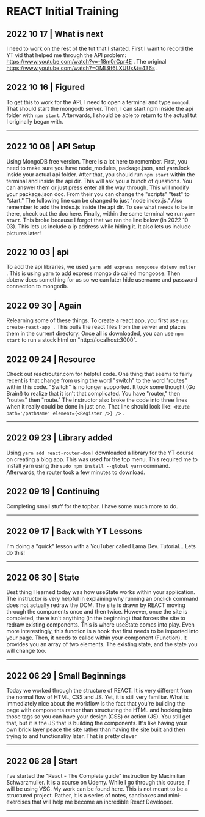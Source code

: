 # REACT Initial Training

## 2022 10 17 | What is next

I need to work on the rest of the tut that I started. First I want to record the YT vid that helped me through the API problem: https://www.youtube.com/watch?v=-18m0rCpr4E . The original https://www.youtube.com/watch?=OML9f6LXUUs&t=436s .

## 2022 10 16 | Figured

To get this to work for the API, I need to open a terminal and type `mongod`. That should start the mongodb server. Then, I can start npm inside the api folder with `npm start`. Afterwards, I should be able to return to the actual tut I originally began with.

---

## 2022 10 08 | API Setup

Using MongoDB free version. There is a lot here to remember. First, you need to make sure you have node_modules, package.json, and yarn.lock inside your actual api folder. After that, you should run `npm start` within the terminal and inside the api dir. This will ask you a bunch of questions. You can answer them or just press enter all the way through. This will modify your package.json doc. From their you can change the "scripts" "test" to "start." The following line can be changed to just "node index.js." Also remember to add the index.js inside the api dir. To see what needs to be in there, check out the doc here. Finally, within the same terminal we run `yarn start`. This broke because I forgot that we ran the line below (in 2022 10 03). This lets us include a ip address while hiding it. It also lets us include pictures later!

## 2022 10 03 | api

To add the api libraries, we used `yarn add express mongoose dotenv multer` . This is using yarn to add express mongo db called mongoose. Then dotenv does something for us so we can later hide username and password connection to mongodb.

## 2022 09 30 | Again

Relearning some of these things. To create a react app, you first use `npx create-react-app .` This pulls the react files from the server and places them in the current directory. Once all is downloaded, you can use `npm start` to run a stock html on "http://localhost:3000".

## 2022 09 24 | Resource

Check out reactrouter.com for helpful code. One thing that seems to fairly recent is that change from using the word "switch" to the word "routes" within this code. "Switch" is no longer supported. It took some thought (Go Brain!) to realize that it isn't that complicated. You have "router," then "routes" then "route." The instructor also broke the code into three lines when it really could be done in just one. That line should look like: `<Route path='/pathName' element={<Register />} />` .

---

## 2022 09 23 | Library added

Using `yarn add react-router-dom` I downloaded a library for the YT course on creating a blog app. This was used for the top menu. This required me to install yarn using the `sudo npm install --global yarn` command. Afterwards, the router took a few minutes to download.

## 2022 09 19 | Continuing

Completing small stuff for the topbar. I have some much more to do.

---

## 2022 09 17 | Back with YT Lessons

I'm doing a "quick" lesson with a YouTuber called Lama Dev. Tutorial... Lets do this!

---

## 2022 06 30 | State

Best thing I learned today was how useState works within your application. The instructor is very helpful in explaining why running an onclick command does not actually redraw the DOM. The site is drawn by REACT moving through the components once and then twice. However, once the site is completed, there isn't anything (in the beginning) that forces the site to redraw existing components. This is where useState comes into play. Even more interestingly, this function is a hook that first needs to be imported into your page. Then, it needs to called within your component (Function). It provides you an array of two elements. The existing state, and the state you will change too.

---

## 2022 06 29 | Small Beginnings

Today we worked through the structure of REACT. It is very different from the normal flow of HTML, CSS and JS. Yet, it is still very familiar. What is immediately nice about the workflow is the fact that you're building the page with components rather than structuring the HTML and hooking into those tags so you can have your design (CSS) or action (JS). You still get that, but it is the JS that is building the components. It's like having your own brick layer peace the site rather than having the site built and then trying to and functionality later. That is pretty clever

---

## 2022 06 28 | Start

I've started the "React - The Complete guide" instruction by Maximilian Schwarzmuller. It is a course on Udemy. While I go through this course, I' will be using VSC. My work can be found here. This is not meant to be a structured project. Rather, it is a series of notes, sandboxes and mini-exercises that will help me become an incredible React Developer.

---
